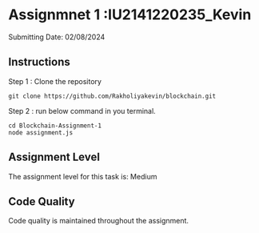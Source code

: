 # Assignmnet 1 :IU2141220235_Kevin

Submitting Date: 02/08/2024

## Instructions

Step 1 : Clone the repository

```
git clone https://github.com/Rakholiyakevin/blockchain.git
```

Step 2 : run below command in you terminal.
```
cd Blockchain-Assignment-1
node assignment.js
```

## Assignment Level

The assignment level for this task is: Medium

## Code Quality

Code quality is maintained throughout the assignment.